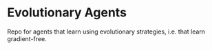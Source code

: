 # Evolutionary Agents
Repo for agents that learn using evolutionary strategies, i.e. that learn gradient-free.
